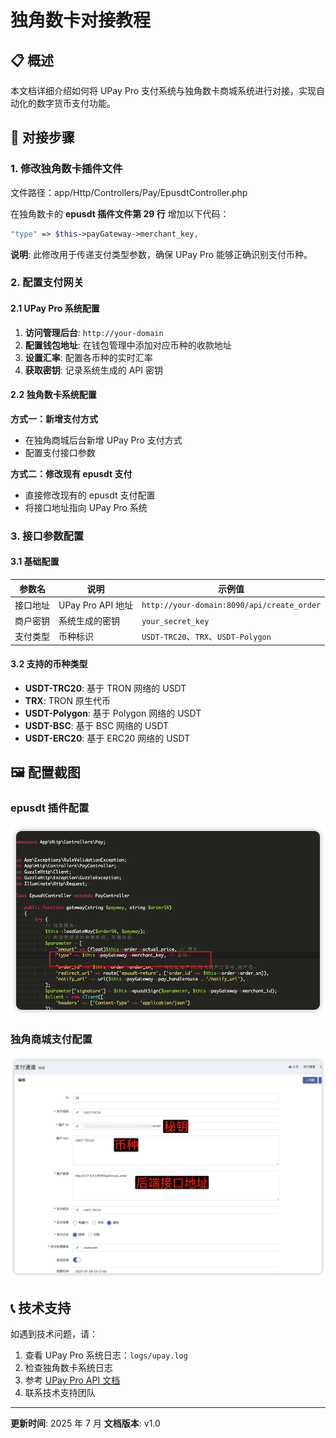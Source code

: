 # 独角数卡对接教程

## 📋 概述

本文档详细介绍如何将 UPay Pro 支付系统与独角数卡商城系统进行对接，实现自动化的数字货币支付功能。

## 🔧 对接步骤

### 1. 修改独角数卡插件文件

文件路径：app/Http/Controllers/Pay/EpusdtController.php

在独角数卡的 **epusdt 插件文件第 29 行** 增加以下代码：

```php
"type" => $this->payGateway->merchant_key,
```

**说明**: 此修改用于传递支付类型参数，确保 UPay Pro 能够正确识别支付币种。

### 2. 配置支付网关

#### 2.1 UPay Pro 系统配置

1. **访问管理后台**: `http://your-domain`
2. **配置钱包地址**: 在钱包管理中添加对应币种的收款地址
3. **设置汇率**: 配置各币种的实时汇率
4. **获取密钥**: 记录系统生成的 API 密钥

#### 2.2 独角数卡系统配置

**方式一：新增支付方式**

- 在独角商城后台新增 UPay Pro 支付方式
- 配置支付接口参数

**方式二：修改现有 epusdt 支付**

- 直接修改现有的 epusdt 支付配置
- 将接口地址指向 UPay Pro 系统

### 3. 接口参数配置

#### 3.1 基础配置

| 参数名   | 说明              | 示例值                                     |
| -------- | ----------------- | ------------------------------------------ |
| 接口地址 | UPay Pro API 地址 | `http://your-domain:8090/api/create_order` |
| 商户密钥 | 系统生成的密钥    | `your_secret_key`                          |
| 支付类型 | 币种标识          | `USDT-TRC20`、`TRX`、`USDT-Polygon`        |

#### 3.2 支持的币种类型

- **USDT-TRC20**: 基于 TRON 网络的 USDT
- **TRX**: TRON 原生代币
- **USDT-Polygon**: 基于 Polygon 网络的 USDT
- **USDT-BSC**: 基于 BSC 网络的 USDT
- **USDT-ERC20**: 基于 ERC20 网络的 USDT

## 🖼️ 配置截图

### epusdt 插件配置

![epusdt 配置](img/epimage.png)

### 独角商城支付配置

![独角商城配置](img/dujiaoimage.png)

## 📞 技术支持

如遇到技术问题，请：

1. 查看 UPay Pro 系统日志：`logs/upay.log`
2. 检查独角数卡系统日志
3. 参考 [UPay Pro API 文档](../../支付接口API文档.md)
4. 联系技术支持团队

---

**更新时间**: 2025 年 7 月
**文档版本**: v1.0
